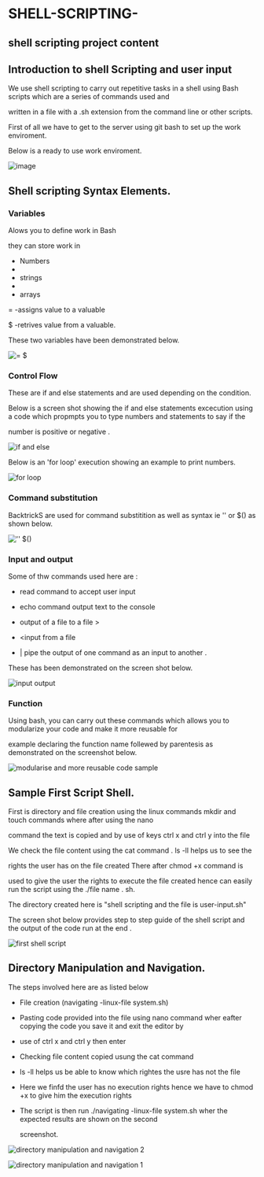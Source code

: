 # SHELL-SCRIPTING-
## shell scripting project content

## Introduction to shell Scripting and user input

We use shell scripting to carry out repetitive tasks in a shell using Bash scripts which are a series of commands used and 

written in a file with a .sh extension from the command line or other scripts.

 First of all we have to get to the server using git bash  to set up the work enviroment.

   Below is a ready to use work enviroment.

![image](https://github.com/NANA-2016/SHELL-SCRIPTING-/assets/141503408/d9a282e9-8bcf-40cb-b00c-d5374b9b7485)

## Shell scripting  Syntax Elements.

### Variables

 Alows you to define work in Bash

   they can store work in  
   
-  Numbers
-  
-  strings
-  
-  arrays
  
=  -assigns value to a valuable

$  -retrives value from a valuable.

  These two variables have been demonstrated below.

![=        $](https://github.com/NANA-2016/SHELL-SCRIPTING-/assets/141503408/395b8e7f-7e29-4415-b7be-962b7787e919)

### Control Flow

 These are if and else statements and are used depending on the condition.

 Below is a screen shot showing the if and else statements excecution using a code which propmpts you to type numbers and statements to say if the 
  
  number is positive or negative 
   .

 ![if and else](https://github.com/NANA-2016/SHELL-SCRIPTING-/assets/141503408/457411c7-91c4-4506-b0bb-26ba89e792c3)

  Below is an 'for loop' execution showing an example to print numbers.
  
![for loop](https://github.com/NANA-2016/SHELL-SCRIPTING-/assets/141503408/2a3910e5-223f-4e89-a0c4-3a5d739dfddf)

### Command substitution

BacktrickS are used for command substitition  as well as syntax ie '' or $() as shown below.

![''            $()](https://github.com/NANA-2016/SHELL-SCRIPTING-/assets/141503408/9454f92b-769c-4946-a653-be2cd7614138)

### Input and output

 Some of thw commands used here are :
 -  read command to accept user input

 -  echo command output text to the console
   
-  output of a file to a file >

-  <input from a file

-  | pipe the output of one command as an input to another .

These has been demonstrated on the screen shot below.

![input output](https://github.com/NANA-2016/SHELL-SCRIPTING-/assets/141503408/4716312c-0bf8-448b-b9bf-8f88ba917235)

### Function

Using bash, you can carry out these commands which allows you to modularize your code and make it more reusable for 

example declaring the function name follewed by parentesis as demonstrated on the screenshot below.

![modularise and more reusable code sample](https://github.com/NANA-2016/SHELL-SCRIPTING-/assets/141503408/cc4c0f09-072e-4e74-af84-c1f1404157f3)

## Sample First Script Shell.

First is directory and file creation using the linux commands mkdir and touch commands where after using the nano 
 
 command  the text is copied and by use of keys ctrl x and ctrl y  into the file
 
 We check the file content using the cat command . ls -ll helps us to see the 
 
 rights the user has on the file created There after chmod +x command is
 
 used to give the user the rights to execute the file created hence can easily run the script using the ./file name . sh.

  The directory created here is "shell scripting and the file is user-input.sh"

   The screen shot below provides step to step guide of the shell script and the output of the code run at the end .

   ![first shell script](https://github.com/NANA-2016/SHELL-SCRIPTING-/assets/141503408/7db23853-e210-4a6c-85eb-3615df9fd6f1)

## Directory Manipulation and Navigation.

 The steps involved here are as listed below 

 - File creation (navigating -linux-file system.sh)

 - Pasting code provided into the file using nano command wher eafter copying the code you save it and exit the editor by
 
 -   use of ctrl x and ctrl y then enter 

 -  Checking file content copied usung the cat command

 - ls -ll helps us be able to know which rightes the usre has not the file

 - Here we finfd the user has no execution rights hence we have to chmod  +x to give him the execution rights

 -  The script is then run ./navigating -linux-file system.sh wher the expected results are shown on the second
     
    screenshot.

 ![directory manipulation and navigation 2](https://github.com/NANA-2016/SHELL-SCRIPTING-/assets/141503408/8ed04a68-bb6d-453b-80f1-497618713a3b)

 ![directory manipulation and navigation 1](https://github.com/NANA-2016/SHELL-SCRIPTING-/assets/141503408/b61e80a8-3857-45cd-b74e-47f41ad01be3)




    

   

   










 










